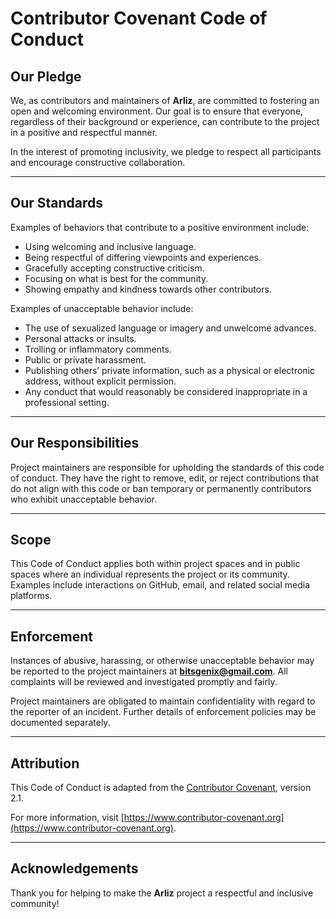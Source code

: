 # Contributor Covenant Code of Conduct

## Our Pledge

We, as contributors and maintainers of **Arliz**, are committed to fostering an open and welcoming environment. Our goal is to ensure that everyone, regardless of their background or experience, can contribute to the project in a positive and respectful manner.

In the interest of promoting inclusivity, we pledge to respect all participants and encourage constructive collaboration.

---

## Our Standards

Examples of behaviors that contribute to a positive environment include:

- Using welcoming and inclusive language.
- Being respectful of differing viewpoints and experiences.
- Gracefully accepting constructive criticism.
- Focusing on what is best for the community.
- Showing empathy and kindness towards other contributors.

Examples of unacceptable behavior include:

- The use of sexualized language or imagery and unwelcome advances.
- Personal attacks or insults.
- Trolling or inflammatory comments.
- Public or private harassment.
- Publishing others’ private information, such as a physical or electronic address, without explicit permission.
- Any conduct that would reasonably be considered inappropriate in a professional setting.

---

## Our Responsibilities

Project maintainers are responsible for upholding the standards of this code of conduct. They have the right to remove, edit, or reject contributions that do not align with this code or ban temporary or permanently contributors who exhibit unacceptable behavior.

---

## Scope

This Code of Conduct applies both within project spaces and in public spaces where an individual represents the project or its community. Examples include interactions on GitHub, email, and related social media platforms.

---

## Enforcement

Instances of abusive, harassing, or otherwise unacceptable behavior may be reported to the project maintainers at **bitsgenix@gmail.com**. All complaints will be reviewed and investigated promptly and fairly.

Project maintainers are obligated to maintain confidentiality with regard to the reporter of an incident. Further details of enforcement policies may be documented separately.

---

## Attribution

This Code of Conduct is adapted from the [Contributor Covenant](https://www.contributor-covenant.org), version 2.1.

For more information, visit [https://www.contributor-covenant.org](https://www.contributor-covenant.org).

---

## Acknowledgements

Thank you for helping to make the **Arliz** project a respectful and inclusive community!

